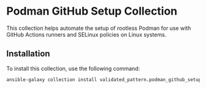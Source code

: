 # Podman GitHub Setup Collection

This collection helps automate the setup of rootless Podman for use with GitHub Actions runners and SELinux policies on Linux systems.

## Installation

To install this collection, use the following command:

```bash
ansible-galaxy collection install validated_pattern.podman_github_setup
